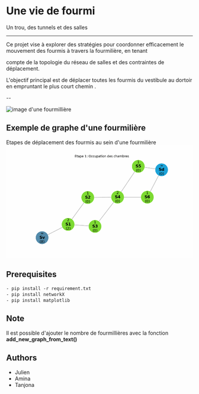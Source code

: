 # Une vie de fourmi

Un trou, des tunnels et des salles

---

  Ce projet vise à explorer  des stratégies pour coordonner efficacement le mouvement des fourmis à travers la fourmilière, en tenant
  
 compte de la topologie du réseau de salles et des contraintes de déplacement.
 
 L'objectif principal est de déplacer toutes les fourmis du vestibule au dortoir en empruntant le plus court chemin .
 
--

![image d'une fourmillière](fourmillière.jpg)

## Exemple de graphe d'une fourmilière

Etapes de déplacement des fourmis au sein d'une fourmilière 
![image d'une fourmillière](antshill.gif)


## Prerequisites
```
- pip install -r requirement.txt
- pip install networkX
- pip install matplotlib
```

## Note

 Il est possible d'ajouter le nombre de fourmillières avec la fonction **add_new_graph_from_text()**

 ## Authors

 - Julien
 - Amina
 - Tanjona

 

